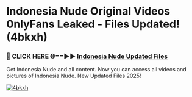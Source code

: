 # Indonesia Nude Original Videos 0nlyFans Leaked - Files Updated! (4bkxh)

<h3>🔴 CLICK HERE 🌐==►► <a href="https://tinyurl.com/y5r63du9" rel="nofollow">Indonesia Nude Updated Files</a></h3>

Get Indonesia Nude and all content. Now you can access all videos and pictures of Indonesia Nude. New Updated Files 2025!

[![4bkxh](https://i.imgur.com/UVo9nyh.gif)](https://tinyurl.com/y5r63du9)